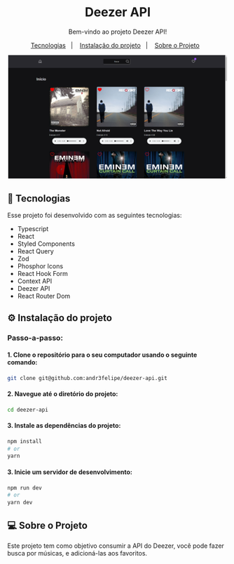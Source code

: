 <h1 align="center"> Deezer API </h1>

<p align="center">
  Bem-vindo ao projeto Deezer API!<br/>
</p>

<p align="center">
  <a href="#-tecnologias">Tecnologias</a>&nbsp;&nbsp;&nbsp;|&nbsp;&nbsp;&nbsp;
    <a href="#-instalacao-do-projeto">Instalação do projeto</a>&nbsp;&nbsp;&nbsp;|&nbsp;&nbsp;&nbsp;
  <a href="#-sobre-o-projeto">Sobre o Projeto</a>&nbsp;&nbsp;&nbsp;

</p>

<p align="center">
  <img width="500" alt="imagem da página inicial do site pronto" src="./src/assets/deezer-api.png">
</p>

## 🚀 Tecnologias <br id="-tecnologias">

Esse projeto foi desenvolvido com as seguintes tecnologias:

- Typescript
- React
- Styled Components
- React Query
- Zod
- Phosphor Icons
- React Hook Form
- Context API
- Deezer API
- React Router Dom

## ⚙️ Instalação do projeto <br id="-instalacao-do-projeto">

### Passo-a-passo:

#### 1. Clone o repositório para o seu computador usando o seguinte comando:

```bash
git clone git@github.com:andr3felipe/deezer-api.git
```

#### 2. Navegue até o diretório do projeto:

```bash
cd deezer-api
```

#### 3. Instale as dependências do projeto:

```bash
npm install
# or
yarn
```

#### 3. Inicie um servidor de desenvolvimento:

```bash
npm run dev
# or
yarn dev
```

## 💻 Sobre o Projeto <br id="-sobre-o-projeto">

Este projeto tem como objetivo consumir a API do Deezer, você pode fazer busca por músicas, e adicioná-las aos favoritos.
